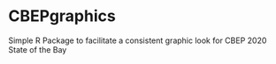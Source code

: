 # CBEPgraphics
Simple R Package to facilitate a consistent graphic look for CBEP 2020 State of the Bay
